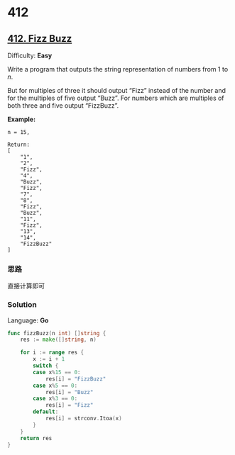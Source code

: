 # 412

## [412\. Fizz Buzz](https://leetcode.com/problems/fizz-buzz/)

Difficulty: **Easy**


Write a program that outputs the string representation of numbers from 1 to _n_.

But for multiples of three it should output “Fizz” instead of the number and for the multiples of five output “Buzz”. For numbers which are multiples of both three and five output “FizzBuzz”.

**Example:**

```
n = 15,

Return:
[
    "1",
    "2",
    "Fizz",
    "4",
    "Buzz",
    "Fizz",
    "7",
    "8",
    "Fizz",
    "Buzz",
    "11",
    "Fizz",
    "13",
    "14",
    "FizzBuzz"
]
```

### 思路
直接计算即可
### Solution

Language: **Go**

```go
func fizzBuzz(n int) []string {
    res := make([]string, n)

	for i := range res {
		x := i + 1
		switch {
		case x%15 == 0:
			res[i] = "FizzBuzz"
		case x%5 == 0:
			res[i] = "Buzz"
		case x%3 == 0:
			res[i] = "Fizz"
		default:
			res[i] = strconv.Itoa(x)
		}
	}
	return res
}
```